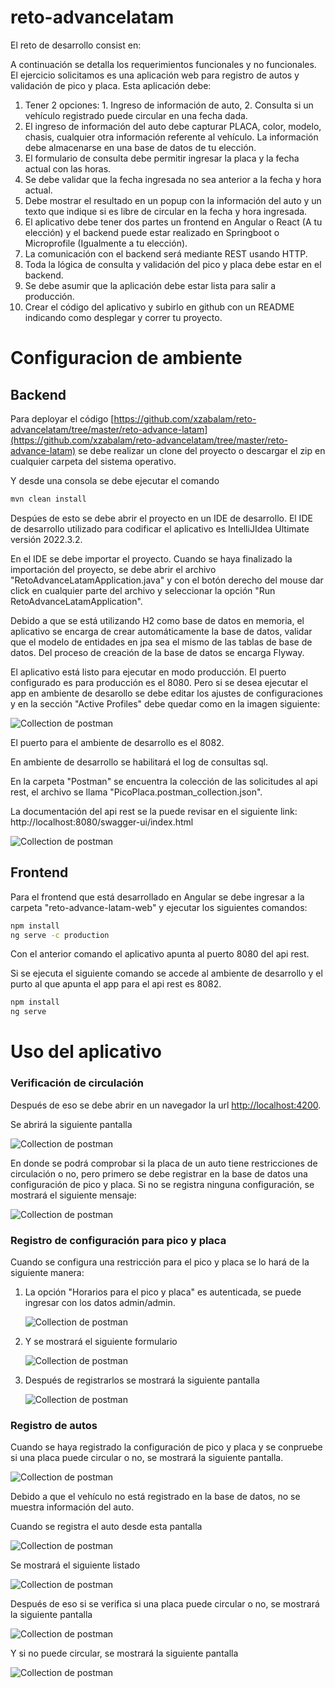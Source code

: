 # reto-advancelatam

El reto de desarrollo consist en:

A continuación se detalla los requerimientos funcionales y no funcionales.
El ejercicio solicitamos es una aplicación web para registro de autos y validación de pico y placa. Esta aplicación debe:

1. Tener 2 opciones: 1. Ingreso de información de auto, 2. Consulta si un vehículo registrado puede circular en una fecha dada.
2. El ingreso de información del auto debe capturar PLACA, color, modelo, chasis, cualquier otra información referente al vehículo. La información debe almacenarse en una base de datos de tu elección.
3. El formulario de consulta debe permitir ingresar la placa y la fecha actual con las horas.
4. Se debe validar que la fecha ingresada no sea anterior a la fecha y hora actual.
5. Debe mostrar el resultado en un popup con la información del auto y un texto que indique si es libre de circular en la fecha y hora ingresada.
6. El aplicativo debe tener dos partes un frontend en Angular o React (A tu elección) y el backend puede estar realizado en Springboot o Microprofile (Igualmente a tu elección).
7. La comunicación con el backend será mediante REST usando HTTP.
8. Toda la lógica de consulta y validación del pico y placa debe estar en el backend.
9. Se debe asumir que la aplicación debe estar lista para salir a producción.
10. Crear el código del aplicativo y subirlo en github con un README indicando como desplegar y correr tu proyecto.

# Configuracion de ambiente

## Backend

Para deployar el código [https://github.com/xzabalam/reto-advancelatam/tree/master/reto-advance-latam](https://github.com/xzabalam/reto-advancelatam/tree/master/reto-advance-latam) se debe realizar un clone del proyecto o descargar el zip en cualquier carpeta del sistema operativo.

Y desde una consola se debe ejecutar el comando

```bash
mvn clean install
```

Despúes de esto se debe abrir el proyecto en un IDE de desarrollo. El IDE de desarrollo utilizado para codificar el aplicativo es IntelliJIdea Ultimate versión 2022.3.2.

En el IDE se debe importar el proyecto. Cuando se haya finalizado la importación del proyecto, se debe abrir el archivo "RetoAdvanceLatamApplication.java" y con el botón derecho del mouse dar click en cualquier parte del archivo y seleccionar la opción "Run RetoAdvanceLatamApplication".

Debido a que se está utilizando H2 como base de datos en memoria, el aplicativo se encarga de crear automáticamente la base de datos, validar que el modelo de entidades en jpa sea el mismo de las tablas de base de datos. Del proceso de creación de la base de datos se encarga Flyway.

El aplicativo está listo para ejecutar en modo producción. El puerto configurado es para producción es el 8080. Pero si se desea ejecutar el app en ambiente de desarollo se debe editar los ajustes de configuraciones y en la sección "Active Profiles" debe quedar como en la imagen siguiente:

![Collection de postman](docs/images/configuracionDesarrollo.PNG)

El puerto para el ambiente de desarrollo es el 8082.

En ambiente de desarrollo se habilitará el log de consultas sql.

En la carpeta "Postman" se encuentra la colección de las solicitudes al api rest, el archivo se llama "PicoPlaca.postman_collection.json".

La documentación del api rest se la puede revisar en el siguiente link: http://localhost:8080/swagger-ui/index.html

![Collection de postman](docs/images/postman.PNG)

## Frontend

Para el frontend que está desarrollado en Angular se debe ingresar a la carpeta "reto-advance-latam-web" y ejecutar los siguientes comandos:

```bash
npm install
ng serve -c production
```

Con el anterior comando el aplicativo apunta al puerto 8080 del api rest.

Si se ejecuta el siguiente comando se accede al ambiente de desarrollo y el purto al que apunta el app para el api rest es 8082.

```bash
npm install
ng serve
```

# Uso del aplicativo

### Verificación de circulación

Después de eso se debe abrir en un navegador la url [http://localhost:4200](http://localhost:4200).

Se abrirá la siguiente pantalla

![Collection de postman](docs/images/pico_placa_1..PNG)

En donde se podrá comprobar si la placa de un auto tiene restricciones de circulación o no, pero primero se debe registrar en la base de datos una configuración de pico y placa. Si no se registra ninguna configuración, se mostrará el siguiente mensaje:

![Collection de postman](docs/images/pico_placa_2.PNG)

### Registro de configuración para pico y placa

Cuando se configura una restricción para el pico y placa se lo hará de la siguiente manera:

1. La opción "Horarios para el pico y placa" es autenticada, se puede ingresar con los datos admin/admin.

   ![Collection de postman](docs/images/pico_placa_3.PNG)

2. Y se mostrará el siguiente formulario

   ![Collection de postman](docs/images/pico_placa_4.PNG)

3. Después de registrarlos se mostrará la siguiente pantalla

   ![Collection de postman](docs/images/pico_placa_5.PNG)

### Registro de autos

Cuando se haya registrado la configuración de pico y placa y se conpruebe si una placa puede circular o no, se mostrará la siguiente pantalla.

![Collection de postman](docs/images/pico_placa_6.PNG)

Debido a que el vehículo no está registrado en la base de datos, no se muestra información del auto.

Cuando se registra el auto desde esta pantalla

![Collection de postman](docs/images/pico_placa_7.PNG)

Se mostrará el siguiente listado

![Collection de postman](docs/images/pico_placa_8.PNG)

Después de eso si se verifica si una placa puede circular o no, se mostrará la siguiente pantalla

![Collection de postman](docs/images/pico_placa_9.PNG)

Y si no puede circular, se mostrará la siguiente pantalla

![Collection de postman](docs/images/pico_placa_10.PNG)

